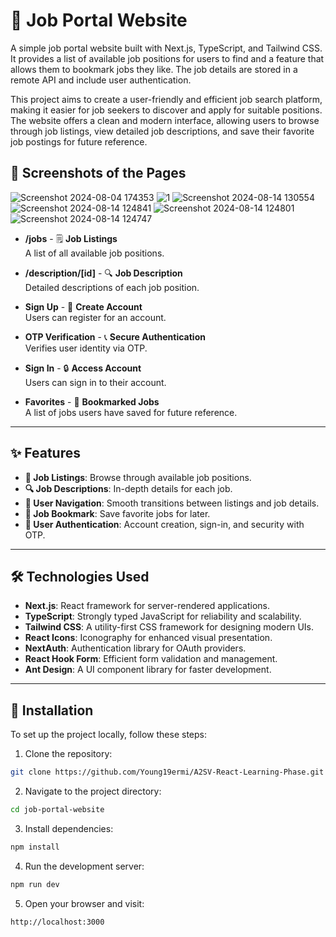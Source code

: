 

# 🚀 Job Portal Website

A simple job portal website built with Next.js, TypeScript, and Tailwind CSS. It provides a list of available job positions for users to find and a feature that allows them to bookmark jobs they like. The job details are stored in a remote API and include user authentication.

This project aims to create a user-friendly and efficient job search platform, making it easier for job seekers to discover and apply for suitable positions. The website offers a clean and modern interface, allowing users to browse through job listings, view detailed job descriptions, and save their favorite job postings for future reference.

## 📸 Screenshots of the Pages
![Screenshot 2024-08-04 174353](https://github.com/user-attachments/assets/5f8efc44-e520-4933-a706-c0b48acf63d9)
![1](https://github.com/user-attachments/assets/fae8daa8-5655-4426-b561-831f97e2ccfc)
![Screenshot 2024-08-14 130554](https://github.com/user-attachments/assets/f75b463c-d6f2-4945-a26a-9d32b3c9f1b5)
![Screenshot 2024-08-14 124841](https://github.com/user-attachments/assets/e8209084-8cb0-4146-a828-7df739e6588b)
![Screenshot 2024-08-14 124801](https://github.com/user-attachments/assets/846b040e-e948-4b75-849f-2392d30dc28a)
![Screenshot 2024-08-14 124747](https://github.com/user-attachments/assets/db27c369-8cd1-4f8e-a83b-d86696e90346)



- **/jobs** - 🗒️ **Job Listings**  
  A list of all available job positions.

- **/description/[id]** - 🔍 **Job Description**  
  Detailed descriptions of each job position.

- **Sign Up** - 🔐 **Create Account**  
  Users can register for an account.

- **OTP Verification** - 📞 **Secure Authentication**  
  Verifies user identity via OTP.

- **Sign In** - 🔒 **Access Account**  
  Users can sign in to their account.

- **Favorites** - 💖 **Bookmarked Jobs**  
  A list of jobs users have saved for future reference.

---

## ✨ Features

- **💼 Job Listings**: Browse through available job positions.
- **🔍 Job Descriptions**: In-depth details for each job.
- **🧭 User Navigation**: Smooth transitions between listings and job details.
- **💾 Job Bookmark**: Save favorite jobs for later.
- **🔑 User Authentication**: Account creation, sign-in, and security with OTP.

---

## 🛠️ Technologies Used

- **Next.js**: React framework for server-rendered applications.
- **TypeScript**: Strongly typed JavaScript for reliability and scalability.
- **Tailwind CSS**: A utility-first CSS framework for designing modern UIs.
- **React Icons**: Iconography for enhanced visual presentation.
- **NextAuth**: Authentication library for OAuth providers.
- **React Hook Form**: Efficient form validation and management.
- **Ant Design**: A UI component library for faster development.

---

## 🚀 Installation

To set up the project locally, follow these steps:

1. Clone the repository:

```bash
git clone https://github.com/Young19ermi/A2SV-React-Learning-Phase.git
```

2. Navigate to the project directory:

```bash
cd job-portal-website
```

3. Install dependencies:

```bash
npm install
```

4. Run the development server:

```bash
npm run dev
```

5. Open your browser and visit:

```bash
http://localhost:3000
```
